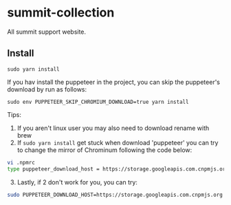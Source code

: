 <!--  
 * @Author: Alfred Yang  
 * @Github: https://github.com/cat-walk  
 * @Date: 2019-08-09 00:57:45  
 * @LastEditors: Alfred Yang
 * @LastEditTime: 2019-08-24 14:36:59
 * @Description: file content  
 -->  

# summit-collection  

All summit support website.   

## Install  

`sudo yarn install`  

If you hav install the puppeteer in the project, you can skip the puppeteer's download by run as follows:  

`sudo env PUPPETEER_SKIP_CHROMIUM_DOWNLOAD=true yarn install`  

Tips:  

1. If you aren't linux user you may also need to download rename with brew  
2. If `sudo yarn install` get stuck when download 'puppeteer' you can try to change the mirror of Chrominum following the code below:  

```bash
vi .npmrc  
type puppeteer_download_host = https://storage.googleapis.com.cnpmjs.org  
```  

3. Lastly, if 2 don't work for you, you can try:  

```bash
sudo PUPPETEER_DOWNLOAD_HOST=https://storage.googleapis.com.cnpmjs.org cnpm i puppeteer -D  
```  
